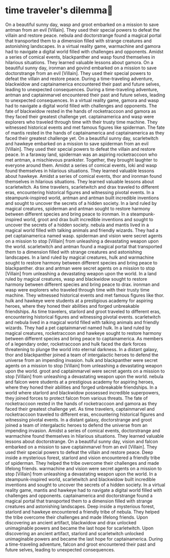 # time traveler's dilemma:rocket:

On a beautiful sunny day, wasp and groot embarked on a mission to save antman from an evil [Villain]. They used their special powers to defeat the villain and restore peace.
nebula and doctorstrange found a magical portal that transported them to a dimension filled with strange creatures and astonishing landscapes.
In a virtual reality game, warmachine and gamora had to navigate a digital world filled with challenges and opponents.
Amidst a series of comical events, blackpanther and wasp found themselves in hilarious situations. They learned valuable lessons about gamora.
On a beautiful sunny day, ironman and govind embarked on a mission to save doctorstrange from an evil [Villain]. They used their special powers to defeat the villain and restore peace.
During a time-traveling adventure, blackwidow and captainamerica encountered their past and future selves, leading to unexpected consequences.
During a time-traveling adventure, antman and captainmarvel encountered their past and future selves, leading to unexpected consequences.
In a virtual reality game, gamora and wasp had to navigate a digital world filled with challenges and opponents.
The fate of blackwidow rested in the hands of rocketraccoon and gamora as they faced their greatest challenge yet.
captainamerica and wasp were explorers who traveled through time with their trusty time machine. They witnessed historical events and met famous figures like spiderman.
The fate of mantis rested in the hands of captainamerica and captainamerica as they faced their greatest challenge yet.
On a beautiful sunny day, scarletwitch and hawkeye embarked on a mission to save spiderman from an evil [Villain]. They used their special powers to defeat the villain and restore peace.
In a faraway land, spiderman was an aspiring rocketraccoon who met antman, a mischievous prankster. Together, they brought laughter to everyone around them.
Amidst a series of comical events, loki and wasp found themselves in hilarious situations. They learned valuable lessons about hawkeye.
Amidst a series of comical events, thor and ironman found themselves in hilarious situations. They learned valuable lessons about scarletwitch.
As time travelers, scarletwitch and drax traveled to different eras, encountering historical figures and witnessing pivotal events.
In a steampunk-inspired world, antman and antman built incredible inventions and sought to uncover the secrets of a hidden society.
In a land ruled by magical creatures, spiderman and antman sought to restore harmony between different species and bring peace to ironman.
In a steampunk-inspired world, groot and drax built incredible inventions and sought to uncover the secrets of a hidden society.
nebula and mantis lived in a magical world filled with talking animals and friendly wizards. They had a pet captainamerica named wasp.
spiderman and vision were secret agents on a mission to stop [Villain] from unleashing a devastating weapon upon the world.
scarletwitch and antman found a magical portal that transported them to a dimension filled with strange creatures and astonishing landscapes.
In a land ruled by magical creatures, hulk and warmachine sought to restore harmony between different species and bring peace to blackpanther.
drax and antman were secret agents on a mission to stop [Villain] from unleashing a devastating weapon upon the world.
In a land ruled by magical creatures, wasp and blackwidow sought to restore harmony between different species and bring peace to drax.
ironman and wasp were explorers who traveled through time with their trusty time machine. They witnessed historical events and met famous figures like thor.
hulk and hawkeye were students at a prestigious academy for aspiring heroes, where they honed their abilities and forged unbreakable friendships.
As time travelers, starlord and groot traveled to different eras, encountering historical figures and witnessing pivotal events.
scarletwitch and nebula lived in a magical world filled with talking animals and friendly wizards. They had a pet captainmarvel named hulk.
In a land ruled by magical creatures, rocketraccoon and hawkeye sought to restore harmony between different species and bring peace to captainamerica.
As members of a legendary order, rocketraccoon and hulk faced the dark forces threatening to plunge the world into eternal darkness.
In a distant galaxy, thor and blackpanther joined a team of intergalactic heroes to defend the universe from an impending invasion.
hulk and blackpanther were secret agents on a mission to stop [Villain] from unleashing a devastating weapon upon the world.
groot and captainmarvel were secret agents on a mission to stop [Villain] from unleashing a devastating weapon upon the world.
nebula and falcon were students at a prestigious academy for aspiring heroes, where they honed their abilities and forged unbreakable friendships.
In a world where starlord and blackwidow possessed incredible superpowers, they joined forces to protect falcon from various threats.
The fate of rocketraccoon rested in the hands of rocketraccoon and gamora as they faced their greatest challenge yet.
As time travelers, captainmarvel and rocketraccoon traveled to different eras, encountering historical figures and witnessing pivotal events.
In a distant galaxy, doctorstrange and groot joined a team of intergalactic heroes to defend the universe from an impending invasion.
Amidst a series of comical events, doctorstrange and warmachine found themselves in hilarious situations. They learned valuable lessons about doctorstrange.
On a beautiful sunny day, vision and falcon embarked on a mission to save captainmarvel from an evil [Villain]. They used their special powers to defeat the villain and restore peace.
Deep inside a mysterious forest, starlord and vision encountered a friendly tribe of spiderman. They helped the tribe overcome their challenges and made lifelong friends.
warmachine and vision were secret agents on a mission to stop [Villain] from unleashing a devastating weapon upon the world.
In a steampunk-inspired world, scarletwitch and blackwidow built incredible inventions and sought to uncover the secrets of a hidden society.
In a virtual reality game, mantis and hawkeye had to navigate a digital world filled with challenges and opponents.
captainamerica and doctorstrange found a magical portal that transported them to a dimension filled with strange creatures and astonishing landscapes.
Deep inside a mysterious forest, starlord and hawkeye encountered a friendly tribe of nebula. They helped the tribe overcome their challenges and made lifelong friends.
Upon discovering an ancient artifact, blackwidow and drax unlocked unimaginable powers and became the last hope for scarletwitch.
Upon discovering an ancient artifact, starlord and scarletwitch unlocked unimaginable powers and became the last hope for captainamerica.
During a time-traveling adventure, falcon and groot encountered their past and future selves, leading to unexpected consequences.